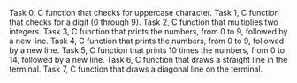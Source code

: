 Task 0, C function that checks for uppercase character.
Task 1, C function that checks for a digit (0 through 9).
Task 2, C function that multiplies two integers.
Task 3, C function that prints the numbers, from 0 to 9, followed by a new line.
Task 4, C function that prints the numbers, from 0 to 9, followed by a new line.
Task 5, C function that prints 10 times the numbers, from 0 to 14, followed by a new line.
Task 6, C function that draws a straight line in the terminal.
Task 7, C function that draws a diagonal line on the terminal.
